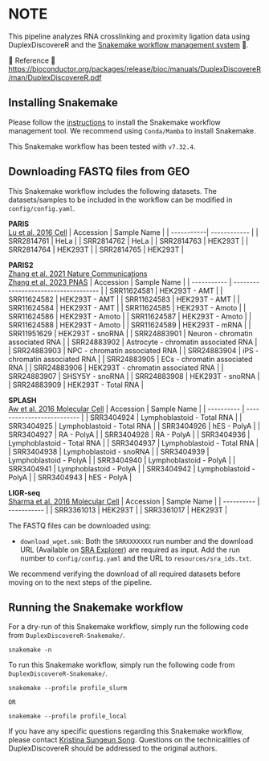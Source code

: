 # NOTE
This pipeline analyzes RNA crosslinking and proximity ligation data using DuplexDiscovereR and the [Snakemake workflow management system](https://snakemake.readthedocs.io/en/stable/) 🐍. 

🌟 Reference 🌟<br/>
https://bioconductor.org/packages/release/bioc/manuals/DuplexDiscovereR/man/DuplexDiscovereR.pdf

## Installing Snakemake
Please follow the [instructions](https://snakemake.readthedocs.io/en/stable/getting_started/installation.html) to install the Snakemake workflow management tool. We recommend using `Conda/Mamba` to install Snakemake.

This Snakemake workflow has been tested with `v7.32.4`.

## Downloading FASTQ files from GEO
This Snakemake workflow includes the following datasets. The datasets/samples to be included in the workflow can be modified in `config/config.yaml`.

**PARIS**<br/>
[Lu et al. 2016 Cell](https://www.cell.com/fulltext/S0092867416304226#secsectitle0085)
| Accession  | Sample Name  |
| -----------| ------------ |
| SRR2814761 | HeLa         |
| SRR2814762 | HeLa         |
| SRR2814763 | HEK293T      |
| SRR2814764 | HEK293T      |
| SRR2814765 | HEK293T      |

**PARIS2**<br/>
[Zhang et al. 2021 Nature Communications](https://www.nature.com/articles/s41467-021-22552-y)<br/>
[Zhang et al. 2023 PNAS](https://pubmed.ncbi.nlm.nih.gov/37792516/)
| Accession   | Sample Name                          |
| ----------- | ------------------------------------ |
| SRR11624581 | HEK293T - AMT                        |
| SRR11624582 | HEK293T - AMT                        |
| SRR11624583 | HEK293T - AMT                        |
| SRR11624584 | HEK293T - AMT                        |
| SRR11624585 | HEK293T - Amoto                      |
| SRR11624586 | HEK293T - Amoto                      |
| SRR11624587 | HEK293T - Amoto                      |
| SRR11624588 | HEK293T - Amoto                      |
| SRR11624589 | HEK293T - mRNA                       |
| SRR11951629 | HEK293T - snoRNA                     |
| SRR24883901 | Neuron - chromatin associated RNA    |
| SRR24883902 | Astrocyte - chromatin associated RNA |
| SRR24883903 | NPC - chromatin associated RNA       |
| SRR24883904 | iPS - chromatin associated RNA       |
| SRR24883905 | ECs - chromatin associated RNA       |
| SRR24883906 | HEK293T - chromatin associated RNA   |
| SRR24883907 | SHSY5Y - snoRNA                      |
| SRR24883908 | HEK293T - snoRNA                     |
| SRR24883909 | HEK293T - Total RNA                  |

**SPLASH**<br/>
[Aw et al. 2016 Molecular Cell](https://www.sciencedirect.com/science/article/pii/S1097276516301046#:~:text=SPLASH%20Uncovers%20New%20rRNA%2DrRNA,intra%2D%20and%20intermolecular%20RNA%20interactions.)
| Accession  | Sample Name                |
| ---------- | -------------------------- |
| SRR3404924 | Lymphoblastoid - Total RNA |
| SRR3404925 | Lymphoblastoid - Total RNA |
| SRR3404926 | hES - PolyA                |
| SRR3404927 | RA - PolyA                 |
| SRR3404928 | RA - PolyA                 |
| SRR3404936 | Lymphoblastoid - Total RNA |
| SRR3404937 | Lymphoblastoid - Total RNA |
| SRR3404938 | Lymphoblastoid - snoRNA    |
| SRR3404939 | Lymphoblastoid - PolyA     |
| SRR3404940 | Lymphoblastoid - PolyA     |
| SRR3404941 | Lymphoblastoid - PolyA     |
| SRR3404942 | Lymphoblastoid - PolyA     |
| SRR3404943 | hES - PolyA                |

**LIGR-seq**<br/>
[Sharma et al. 2016 Molecular Cell](https://www.sciencedirect.com/science/article/pii/S109727651630106X?via%3Dihub)
| Accession  | Sample Name |
| ---------- | ----------- |
| SRR3361013 | HEK293T     |
| SRR3361017 | HEK293T     |

The FASTQ files can be downloaded using:
- `download_wget.smk`: Both the `SRRXXXXXXX` run number and the download URL (Available on [SRA Explorer](https://sra-explorer.info/#)) are required as input. Add the run number to `config/config.yaml` and the URL to `resources/sra_ids.txt`.

We recommend verifying the download of all required datasets before moving on to the next steps of the pipeline.

## Running the Snakemake workflow
For a dry-run of this Snakemake workflow, simply run the following code from `DuplexDiscovereR-Snakemake/`.
```
snakemake -n
```
To run this Snakemake workflow, simply run the following code from `DuplexDiscovereR-Snakemake/`.
```
snakemake --profile profile_slurm

OR

snakemake --profile profile_local
```

If you have any specific questions regarding this Snakemake workflow, please contact [Kristina Sungeun Song](mailto:kristina.song@usherbrooke.ca). Questions on the technicalities of DuplexDiscovereR should be addressed to the original authors.

